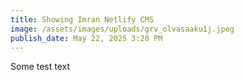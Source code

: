 ```yaml
---
title: Showing Imran Netlify CMS
image: /assets/images/uploads/grv_olvasaaku1j.jpeg
publish_date: May 22, 2025 3:20 PM
---
```

S﻿ome test text